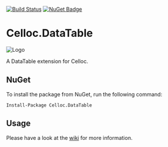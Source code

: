 [![Build Status](https://travis-ci.org/sduplooy/Celloc.DataTable.svg?branch=master)](https://travis-ci.org/sduplooy/Celloc.DataTable)
[![NuGet Badge](https://buildstats.info/nuget/Celloc.DataTable)](https://www.nuget.org/packages/Celloc.DataTable/)

# Celloc.DataTable
![Logo](https://raw.githubusercontent.com/wiki/sduplooy/Celloc/images/186401-64-plugin.png)

A DataTable extension for Celloc.

## NuGet
To install the package from NuGet, run the following command:

`Install-Package Celloc.DataTable`

## Usage

Please have a look at the [wiki](https://github.com/sduplooy/Celloc.DataTable/wiki) for more information.
